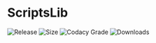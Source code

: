 # ScriptsLib
![Release](https://img.shields.io/github/release-pre/Milkenm/ScriptsLib.svg?style=for-the-badge)
![Size](https://img.shields.io/github/repo-size/Milkenm/ScriptsLib.svg?style=for-the-badge)
![Codacy Grade](https://img.shields.io/codacy/grade/92d9e95339814b52913d8cec3b168e6c?style=for-the-badge)
![Downloads](https://img.shields.io/github/downloads/Milkenm/ScriptsLib/total.svg?style=for-the-badge)